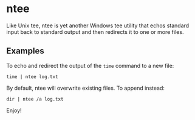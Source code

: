 ﻿ntee
====

Like Unix tee, ntee is yet another Windows tee utility that echos standard input back to standard output and then redirects it to one or more files.

Examples
--------

To echo and redirect the output of the `time` command to a new file:

	time | ntee log.txt

By default, ntee will overwrite existing files. To append instead:

	dir | ntee /a log.txt

Enjoy!